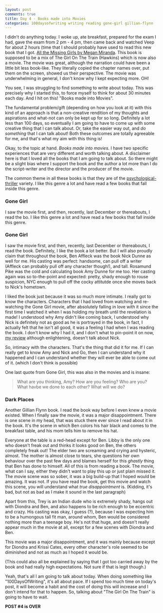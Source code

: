 ```yaml
---
layout: post
comments: true
title: Day 4 - Books made into Movies
categories: 100daysofwriting writing reading gone-girl gillian-flynn
---
```


I didn't do anything today. I woke up, ate breakfast, prepared for the exam I
had, gave the exam from 2 pm - 4 pm, then came back and watched Veep for about 2
hours (time that I should probably have used to read this new book that I got.
[All the Missing Girls by Megan
Miranda](https://www.goodreads.com/book/show/23212667-all-the-missing-girls).
This book is supposed to be a mix of The Girl On The Train (Hawkins) which is
now also a movie. The movie was great, although the narration could have been a
little bit less book-like. They literally copied the chapter names over, put
them on the screen, showed us their perspective. The movie was underwhelming in
general, I don't know why I kept expecting more. OH!

You see, I was struggling to find something to write about today. This was
precisely why I started this, to force myself to think for about 30 minutes each
day. And I hit on this! "Books made into Movies". 

The fundamental problem/gift (depending on how you look at it) with this kind of
an approach is that a non-creative rendition of my thoughts and aspirations and
what-not can only be kept up for so long. Definitely a lot less than 100 days,
so eventually I am going to have to come up with some creative thing that I can
talk about. Or, take the easier way out, and _do something_ that I can talk
about! Both these outcomes are totally agreeable for me, and that's what my aim
with this thing is!

Okay, to the topic at hand. _Books made into movies_. I have two specific
experiences that are very different and worth talking about. A disclaimer here
is that I loved all the books that I am going to talk about. So there might be a
slight bias where I support the book and the author a lot more than I do the
script-writer and the director and the producer of the movie.

The common theme in all these books is that they are of the
[psychological-thriller](https://www.goodreads.com/review/list/44525691-siddharth?shelf=psycho-thriller)
variety.  I like this genre a lot and have read a few books that fall inside
this genre.

### Gone Girl

I saw the movie first, and then, recently, last December or thereabouts, I read
the bo.  I like this genre a lot and have read a few books that fall inside this
genre.

### Gone Girl

I saw the movie first, and then, recently, last December or thereabouts, I read
the book. Definitely, I like the book a lot better. But I will also proudly
claim that throughout the book, Ben Affleck was the book Nick Dunne as well for
me. His casting was perfect: handsome, can pull off a writer (Affleck can
probably pull off any character though!), and tall. Rosamund Pike was the cold
and calculating book Amy Dunne for me too. Her casting again was so to-the-point
and expected: pretty, shady enough to rouse suspicion, NYC enough to pull off
the cocky attitutde once she moves back to Nick's hometown.

I liked the book just because it was so much more intimate. I really got to know
the characters. Characters that I had loved from watching and re-watching the
Gone Girl movie, after absolutely falling in love with it since the first time I
watched it when I was holding my breath until the revelation is made! I
understood why Amy didn't like coming back, I understood why Nick is definitely
not as good as he is portrayed in the book, in fact, I actually felt that he
isn't all good, it was a feeling I had when I was reading the book. I don't know
why I had it, and I don't what to pin-point it on now, [my
review](https://www.goodreads.com/review/show/1458734842?book_show_action=false&from_review_page=1)
although enlightening, doesn't talk about Nick.

So, intimacy with the characters. That's the thing that did it for me. If I can
really get to know Amy and Nick and Go, then I can understand why it happened
and I can understand whether they will ever be able to come out of it. (which I
don't think is possible)

One last quote from Gone Girl, this was also in the movies and is insane:

> What are you thinking, Amy? How are you feeling? Who are you? What havbe we
> done to each other? What will we do?

### Dark Places

Another Gillian Flynn book. I read the book way before I even knew a movie
existed. When I finally saw the movie, it was a major disappointment. There is
one scene in my head, that was stuck there ever since I read about it in the
book. It's the scene in which Ben colors his hair black and comes to the
breakfast table, and his mom tells him to remove his hat.

Everyone at the table is a red-head except for Ben. Libby is the only one who
doesn't freak out and thinks it looks good on Ben, the others completely freak
out! The elder two are screaming and crying and hysteric, almost. The mother is
almost close to tears, she questions her own behaviour over the past few days
and blames herself for this _ghastly_ thing that Ben has done to himself. All of
this is from reading a book. The movie, what can I say, either they didn't want
to play this up or just plain missed it. The movie scene was so sober, it was a
big build-up that I hoped would be amazing. It was not. If you have read the
book, get this movie and watch this scene, you will understand what _true
disappointment_ is. (Kidding, it's bad, but not as bad as I make it sound in the
last paragraph)

Apart from this, Trey is an Indian dude who is extremely shady, hangs out with
Diondra and Ben, and also happens to be rich enough to be eccentric and crazy.
His casting was okay, I guess (?), because I was expecting him to be a humongous
tall fit man, around whom, Ben would be considered nothing more than a teenage
boy. He's not that huge, and doesn't really appear much in the movie at all,
except for a few scenes with Diondra and Ben.

This movie was a major disappointment, and it was mainly because except for
Diondra and Krissi Cates, every other character's role seemed to be diminished
and not as much as I hoped it would be.

(This could also all be explained by saying that I got too carried away by the
book and had really high expectations. Not sure if that is legit though.)

Yeah, that's all I am going to talk about today. When doing something like
"100DaysOfWriting", it's all about pace. If I spend too much time on today's
post, it will become a habit and the cost of doing this will increase and I
don't intend for that to happen. So, talking about "The Girl On The Train" is
going to have to wait.

**POST #4 is OVER**
